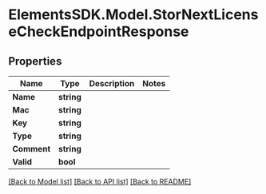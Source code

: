 # ElementsSDK.Model.StorNextLicenseCheckEndpointResponse

## Properties

Name | Type | Description | Notes
------------ | ------------- | ------------- | -------------
**Name** | **string** |  | 
**Mac** | **string** |  | 
**Key** | **string** |  | 
**Type** | **string** |  | 
**Comment** | **string** |  | 
**Valid** | **bool** |  | 

[[Back to Model list]](../README.md#documentation-for-models) [[Back to API list]](../README.md#documentation-for-api-endpoints) [[Back to README]](../README.md)

